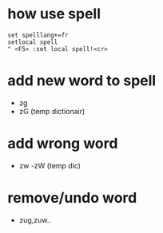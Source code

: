 # how use spell
```vim
set spelllang+=fr
setlocal spell
" <F5> :set local spell!<cr>
```

# add new word to spell
  - zg
  - zG (temp dictionair)
# add wrong word
  - zw
  -zW (temp dic)
# remove/undo word
  - zug,zuw..
